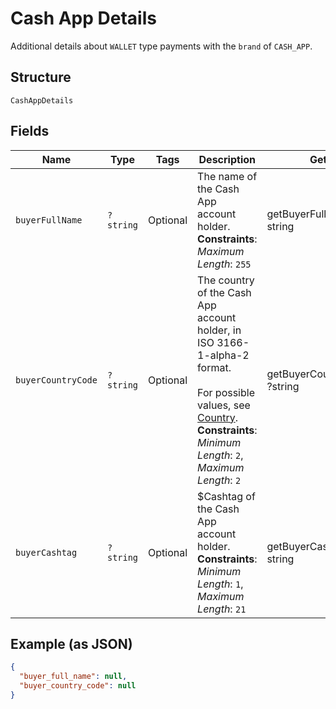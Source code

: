 
# Cash App Details

Additional details about `WALLET` type payments with the `brand` of `CASH_APP`.

## Structure

`CashAppDetails`

## Fields

| Name | Type | Tags | Description | Getter | Setter |
|  --- | --- | --- | --- | --- | --- |
| `buyerFullName` | `?string` | Optional | The name of the Cash App account holder.<br>**Constraints**: *Maximum Length*: `255` | getBuyerFullName(): ?string | setBuyerFullName(?string buyerFullName): void |
| `buyerCountryCode` | `?string` | Optional | The country of the Cash App account holder, in ISO 3166-1-alpha-2 format.<br><br>For possible values, see [Country](../../doc/models/country.md).<br>**Constraints**: *Minimum Length*: `2`, *Maximum Length*: `2` | getBuyerCountryCode(): ?string | setBuyerCountryCode(?string buyerCountryCode): void |
| `buyerCashtag` | `?string` | Optional | $Cashtag of the Cash App account holder.<br>**Constraints**: *Minimum Length*: `1`, *Maximum Length*: `21` | getBuyerCashtag(): ?string | setBuyerCashtag(?string buyerCashtag): void |

## Example (as JSON)

```json
{
  "buyer_full_name": null,
  "buyer_country_code": null
}
```

